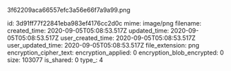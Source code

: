 3f62209aca66557efc3a56e66f7a9a99.png

id: 3d91ff77f22841eba983ef4176cc2d0c
mime: image/png
filename: 
created_time: 2020-09-05T05:08:53.517Z
updated_time: 2020-09-05T05:08:53.517Z
user_created_time: 2020-09-05T05:08:53.517Z
user_updated_time: 2020-09-05T05:08:53.517Z
file_extension: png
encryption_cipher_text: 
encryption_applied: 0
encryption_blob_encrypted: 0
size: 103077
is_shared: 0
type_: 4